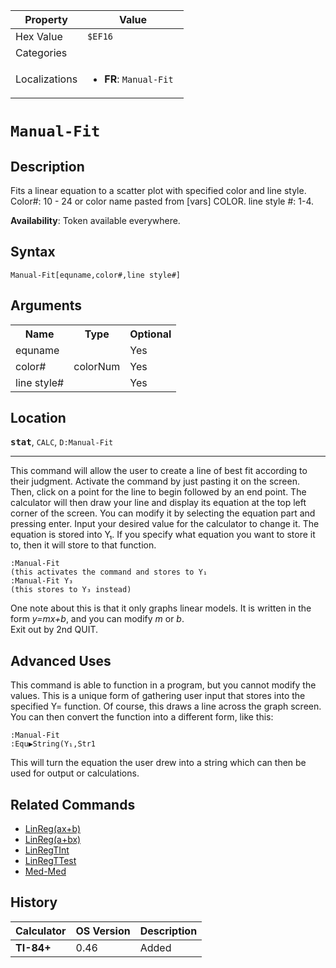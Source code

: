 | Property      | Value |
|---------------|-------|
| Hex Value     | `$EF16`|
| Categories    | <ul></ul> |
| Localizations | <ul><li><b>FR</b>: `Manual-Fit `</li></ul> |

# `Manual-Fit `

## Description
Fits a linear equation to a scatter plot with specified color and line style.
Color#: 10 - 24 or color name pasted from [vars] COLOR.
line style #: 1-4.


<b>Availability</b>: Token available everywhere.

## Syntax
`Manual-Fit[equname,color#,line style#]`

## Arguments
<table>
<tr><th>Name</th><th>Type</th><th>Optional</th></tr>

<tr><td>equname</td><td></td><td>Yes</td></tr>

<tr><td>color#</td><td>colorNum</td><td>Yes</td></tr>

<tr><td>line style#</td><td></td><td>Yes</td></tr>

</table>

## Location
<tt><kbd><b>stat</b></kbd></tt>, `CALC`, `D:Manual-Fit`
<hr>

This command will allow the user to create a line of best fit according to their judgment. Activate the command by just pasting it on the screen. Then, click on a point for the line to begin followed by an end point. The calculator will then draw your line and display its equation at the top left corner of the screen. You can modify it by selecting the equation part and pressing enter. Input your desired value for the calculator to change it. The equation is stored into Y₁. If you specify what equation you want to store it to, then it will store to that function.

```ti-basic
:Manual-Fit
(this activates the command and stores to Y₁
:Manual-Fit Y₃
(this stores to Y₃ instead)
```

  
One note about this is that it only graphs linear models. It is written in the form _y=mx+b_, and you can modify _m_ or _b_.  
Exit out by 2nd QUIT.

## Advanced Uses

This command is able to function in a program, but you cannot modify the values. This is a unique form of gathering user input that stores into the specified Y= function. Of course, this draws a line across the graph screen. You can then convert the function into a different form, like this:

```ti-basic
:Manual-Fit
:Equ▶String(Y₁,Str1
```

  
This will turn the equation the user drew into a string which can then be used for output or calculations.

## Related Commands

*   [LinReg(ax+b)](/linreg-ax-b)
*   [LinReg(a+bx)](/linreg-a-bx)
*   [LinRegTInt](/linregtint)
*   [LinRegTTest](/linregttest)
*   [Med-Med](/med-med)

## History
| Calculator | OS Version | Description |
|------------|------------|-------------|
| <b>TI-84+</b> | 0.46 | Added |


